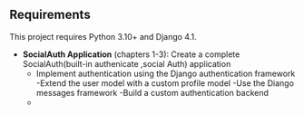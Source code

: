 ## Requirements

This project requires Python 3.10+ and Django 4.1.

- **SocialAuth Application** (chapters 1-3): Create a complete SocialAuth(built-in authenicate ,social Auth) application
  - Implement authentication using the Django authentication framework
  -Extend the user model with a custom profile model
  -Use the Diango messages framework
  -Build a custom authentication backend
  - 
  
